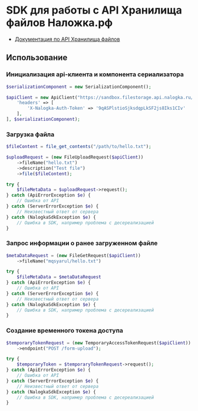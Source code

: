 # SDK для работы с API Хранилища файлов Наложка.рф

- [Документация по API Хранилища файлов](https://api.nalogka.ru/misc/files.html)

## Использование

### Инициализация api-клиента и компонента сериализатора

```php
$serializationComponent = new SerializationComponent();

$apiClient = new ApiClient("https://sandbox.filestorage.api.nalogka.ru/", [
    'headers' => [
        'X-Nalogka-Auth-Token' => '9qASPlstioSjksdqpLkSF2js8Iks1CIv'
    ],
], $serializationComponent);
```

### Загрузка файла

```php
$fileContent = file_get_contents("/path/to/hello.txt");

$uploadRequest = (new FileUploadRequest($apiClient))
    ->fileName("hello.txt")
    ->description("Test file")
    ->file($fileContent);

try {
    $fileMetaData = $uploadRequest->request();
} catch (ApiErrorException $e) {
    // Ошибка от API
} catch (ServerErrorException $e) {
    // Неизвестный ответ от сервера
} catch (NalogkaSdkException $e) {
    // Ошибка в SDK, например проблема с десереализацией
}
```

### Запрос информации о ранее загруженном файле

```php
$metaDataRequest = (new FileGetRequest($apiClient))
    ->fileName("mqsyarul/hello.txt")

try {
    $fileMetaData = $metaDataRequest
} catch (ApiErrorException $e) {
    // Ошибка от API
} catch (ServerErrorException $e) {
    // Неизвестный ответ от сервера
} catch (NalogkaSdkException $e) {
    // Ошибка в SDK, например проблема с десереализацией
}
```

### Создание временного токена доступа

```php
$temporaryTokenRequest = (new TemporaryAccessTokenRequest($apiClient))
    ->endpoint("POST /form-upload");

try {
    $temporaryToken = $temporaryTokenRequest->request();
} catch (ApiErrorException $e) {
    // Ошибка от API
} catch (ServerErrorException $e) {
    // Неизвестный ответ от сервера
} catch (NalogkaSdkException $e) {
    // Ошибка в SDK, например проблема с десереализацией
}
```
